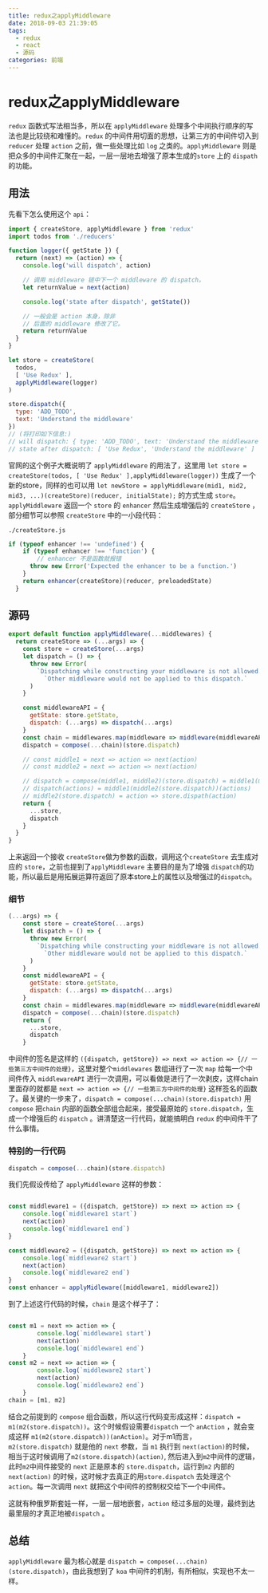 ```yaml
---
title: redux之applyMiddleware
date: 2018-09-03 21:39:05
tags:
  - redux
  - react
  - 源码
categories: 前端
---
```


# redux之applyMiddleware

`redux` 函数式写法相当多，所以在 `applyMiddleware` 处理多个中间执行顺序的写法也是比较绕和难懂的。`redux` 的中间件用切面的思想，让第三方的中间件切入到 `reducer` 处理 `action` 之前，做一些处理比如 `log` 之类的。`applyMiddleware` 则是把众多的中间件汇聚在一起，一层一层地去增强了原本生成的`store` 上的 `dispath` 的功能。

## 用法

先看下怎么使用这个 `api`：

```js
import { createStore, applyMiddleware } from 'redux'
import todos from './reducers'

function logger({ getState }) {
  return (next) => (action) => {
    console.log('will dispatch', action)

    // 调用 middleware 链中下一个 middleware 的 dispatch。
    let returnValue = next(action)

    console.log('state after dispatch', getState())

    // 一般会是 action 本身，除非
    // 后面的 middleware 修改了它。
    return returnValue
  }
}

let store = createStore(
  todos,
  [ 'Use Redux' ],
  applyMiddleware(logger)
)

store.dispatch({
  type: 'ADD_TODO',
  text: 'Understand the middleware'
})
// (将打印如下信息:)
// will dispatch: { type: 'ADD_TODO', text: 'Understand the middleware' }
// state after dispatch: [ 'Use Redux', 'Understand the middleware' ]
```

官网的这个例子大概说明了 `applyMiddleware` 的用法了，这里用 `let store = createStore(todos, [ 'Use Redux' ],applyMiddleware(logger))` 生成了一个新的store，同样的也可以用 `let newStore = applyMiddleware(mid1, mid2, mid3, ...)(createStore)(reducer, initialState);` 的方式生成 `store`。`applyMiddleware` 返回一个 `store` 的 `enhancer` 然后生成增强后的 `createStore` ，部分细节可以参照 `createStore` 中的一小段代码：

`./createStore.js`

```js
if (typeof enhancer !== 'undefined') {
    if (typeof enhancer !== 'function') {
        // enhancer 不是函数就报错
      throw new Error('Expected the enhancer to be a function.')
    }
    return enhancer(createStore)(reducer, preloadedState)
  }
```

## 源码

```js
export default function applyMiddleware(...middlewares) {
  return createStore => (...args) => {
    const store = createStore(...args)
    let dispatch = () => {
      throw new Error(
        `Dispatching while constructing your middleware is not allowed. ` +
          `Other middleware would not be applied to this dispatch.`
      )
    }

    const middlewareAPI = {
      getState: store.getState,
      dispatch: (...args) => dispatch(...args)
    }
    const chain = middlewares.map(middleware => middleware(middlewareAPI))
    dispatch = compose(...chain)(store.dispatch)

    // const middle1 = next => action => next(action)
    // const middle2 = next => action => next(action)

    // dispatch = compose(middle1, middle2)(store.dispatch) = middle1(middle2(store.dispatch))
    // dispatch(actions) = middle1(middle2(store.dispatch))(actions)
    // middle2(store.dispatch) = action => store.dispath(action)
    return {
      ...store,
      dispatch
    }
  }
}
```

上来返回一个接收 `createStore`做为参数的函数，调用这个`createStore` 去生成对应的 `store`，之前也提到了`applyMiddleware` 主要目的是为了增强 `dispatch`的功能，所以最后是用拓展运算符返回了原本store上的属性以及增强过的`dispatch`。

### 细节

```js
(...args) => {
    const store = createStore(...args)
    let dispatch = () => {
      throw new Error(
        `Dispatching while constructing your middleware is not allowed. ` +
          `Other middleware would not be applied to this dispatch.`
      )
    }
    const middlewareAPI = {
      getState: store.getState,
      dispatch: (...args) => dispatch(...args)
    }
    const chain = middlewares.map(middleware => middleware(middlewareAPI))
    dispatch = compose(...chain)(store.dispatch)
    return {
      ...store,
      dispatch
    }
```

中间件的签名是这样的 `({dispatch, getStore}) => next => action => {// 一些第三方中间件的处理}`，这里对整个`middlewares` 数组进行了一次 `map` 给每一个中间件传入 `middlewareAPI` 进行一次调用，可以看做是进行了一次剥皮，这样chain里面存的就都是 `next => action => {// 一些第三方中间件的处理}` 这样签名的函数了。最关键的一步来了，`dispatch = compose(...chain)(store.dispatch)` 用 `compose` 把`chain` 内部的函数全部组合起来，接受最原始的 `store.dispatch`，生成一个增强后的 `dispatch` 。讲清楚这一行代码，就能搞明白 `redux` 的中间件干了什么事情。

### 特别的一行代码

```js
dispatch = compose(...chain)(store.dispatch)
```

我们先假设传给了 `applyMiddleware` 这样的参数：

```js

const middleware1 = ({dispatch, getStore}) => next => action => {
    console.log(`middleware1 start`)
    next(action)
    console.log(`middleware1 end`)
}

const middleware2 = ({dispatch, getStore}) => next => action => {
    console.log(`middleware2 start`)
    next(action)
    console.log(`middleware2 end`)
}
const enhancer = applyMidleware([middleware1, middleware2])
```

到了上述这行代码的时候，`chain` 是这个样子了：

```js

const m1 = next => action => {
        console.log(`middleware1 start`)
        next(action)
        console.log(`middleware1 end`)
    }
const m2 = next => action => {
        console.log(`middleware2 start`)
        next(action)
        console.log(`middleware2 end`)
    }
chain = [m1, m2]
```

结合之前提到的 `compose` 组合函数，所以这行代码变形成这样：`dispatch = m1(m2(store.dispatch))`。这个时候假设需要`dispatch` 一个 `anAction` ，就会变成这样 `m1(m2(store.dispatch))(anAction)`。对于m1而言，`m2(store.dispatch)` 就是他的 `next` 参数，当 `m1` 执行到 `next(action)`的时候，相当于这时候调用了`m2(store.dispatch)(action)`, 然后进入到`m2`中间件的逻辑，此时`m2`中间件接受的 `next` 正是原本的 `store.dispatch`，运行到`m2` 内部的 `next(action)` 的时候，这时候才去真正的用`store.dispatch` 去处理这个 `action`。每一次调用 `next` 就把这个中间件的控制权交给下一个中间件。

这就有种俄罗斯套娃一样，一层一层地嵌套，`action` 经过多层的处理，最终到达最里层的才真正地被`dispatch` 。

## 总结

`applyMiddleware` 最为核心就是 `dispatch = compose(...chain)(store.dispatch)`，由此我想到了 `koa` 中间件的机制，有所相似，实现也不太一样。